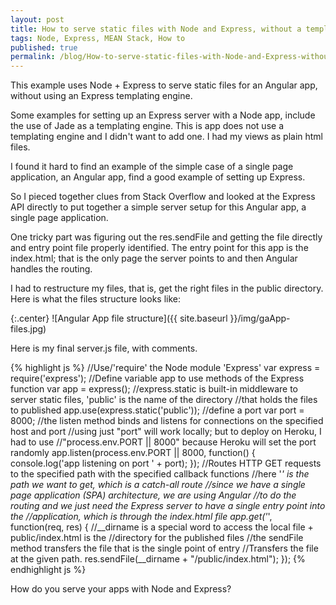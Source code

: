 ```yaml
---
layout: post
title: How to serve static files with Node and Express, without a templating engine
tags: Node, Express, MEAN Stack, How to
published: true
permalink: /blog/How-to-serve-static-files-with-Node-and-Express-without-a-templating-engine
---
```

This example uses Node + Express to serve static files for an Angular app, without using
an Express templating engine.

Some examples for setting up an Express server with a Node app, include
the use of Jade as a templating engine. This is app does not use a templating engine and I didn't want to add one. I had my views as plain html files.

I found it hard to find an example of the simple case of a single page application, an Angular app, find a good example of setting up Express.

So I pieced together clues from Stack Overflow and looked at the Express API directly to
put together a simple server setup for this Angular app, a single page application.

One tricky part was figuring out the res.sendFile and getting the file directly and entry point file properly identified. The entry point for this app is the index.html; that is the only page the server points to and then Angular handles the routing.

I had to restructure my files, that is, get the right files in the public directory.
Here is what the files structure looks like:

{:.center}
![Angular App file structure]({{ site.baseurl }}/img/gaApp-files.jpg)

Here is my final server.js file, with comments.

{% highlight js %}
//Use/'require' the Node module 'Express'
var express = require('express');
//Define variable app to use methods of the Express function
var app = express();
//express.static is built-in middleware to server static files, 'public' is the name of the directory
//that holds the files to published
app.use(express.static('public'));
//define a port
var port = 8000;
//the listen method binds and listens for connections on the specified host and port
//using just "port" will work locally; but to deploy on Heroku, I had to use
//"process.env.PORT || 8000" because Heroku will set the port randomly
app.listen(process.env.PORT || 8000, function() {
    console.log('app listening on port ' + port);
});
//Routes HTTP GET requests to the specified path with the specified callback functions
//here '*' is the path we want to get, which is a catch-all route
//since we have a single page application (SPA) architecture, we are using Angular
//to do the routing and we just need the Express server to have a single entry point into the
//application, which is through the index.html file
app.get('*', function(req, res) {
    //__dirname is a special word to access the local file + public/index.html is the
    //directory for the published files
    //the sendFile method transfers the file that is the single point of entry
    //Transfers the file at the given path.
    res.sendFile(__dirname + "/public/index.html");
});
{% endhighlight js %}

How do you serve your apps with Node and Express?
